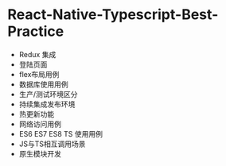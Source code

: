 ﻿# React-Native-Typescript-Best-Practice

- Redux 集成
- 登陆页面
- flex布局用例
- 数据库使用用例
- 生产/测试环境区分
- 持续集成发布环境
- 热更新功能
- 网络访问用例
- ES6 ES7 ES8 TS 使用用例
- JS与TS相互调用场景
- 原生模块开发
